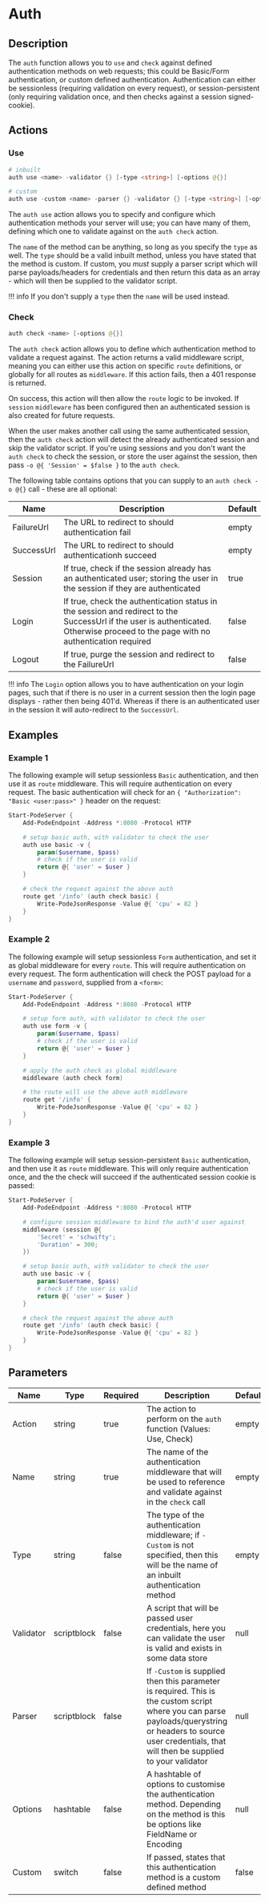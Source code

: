 # Auth

## Description

The `auth` function allows you to `use` and `check` against defined authentication methods on web requests; this could be Basic/Form authentication, or custom defined authentication. Authentication can either be sessionless (requiring validation on every request), or session-persistent (only requiring validation once, and then checks against a session signed-cookie).

## Actions

### Use

```powershell
# inbuilt
auth use <name> -validator {} [-type <string>] [-options @{}]

# custom
auth use -custom <name> -parser {} -validator {} [-type <string>] [-options @{}]
```

The `auth use` action allows you to specify and configure which authentication methods your server will use; you can have many of them, defining which one to validate against on the `auth check` action.

The `name` of the method can be anything, so long as you specify the `type` as well. The `type` should be a valid inbuilt method, unless you have stated that the method is custom. If custom, you *must* supply a parser script which will parse payloads/headers for credentials and then return this data as an array - which will then be supplied to the validator script.

!!! info
    If you don't supply a `type` then the `name` will be used instead.

### Check

```powershell
auth check <name> [-options @{}]
```

The `auth check` action allows you to define which authentication method to validate a request against. The action returns a valid middleware script, meaning you can either use this action on specific `route` definitions, or globally for all routes as `middleware`. If this action fails, then a 401 response is returned.

On success, this action will then allow the `route` logic to be invoked. If `session` `middleware` has been configured then an authenticated session is also created for future requests.

When the user makes another call using the same authenticated session, then the `auth check` action will detect the already authenticated session and skip the validator script. If you're using sessions and you don't want the `auth check` to check the session, or store the user against the session, then pass `-o @{ 'Session' = $false }` to the `auth check`.

The following table contains options that you can supply to an `auth check -o @{}` call - these are all optional:

| Name | Description | Default |
| ---- | ----------- | ------- |
| FailureUrl | The URL to redirect to should authentication fail | empty |
| SuccessUrl | The URL to redirect to should authenticationh succeed | empty |
| Session | If true, check if the session already has an authenticated user; storing the user in the session if they are authenticated | true |
| Login | If true, check the authentication status in the session and redirect to the SuccessUrl if the user is authenticated. Otherwise proceed to the page with no authentication required | false |
| Logout | If true, purge the session and redirect to the FailureUrl | false |

!!! info
    The `Login` option allows you to have authentication on your login pages, such that if there is no user in a current session then the login page displays - rather then being 401'd. Whereas if there is an authenticated user in the session it will auto-redirect to the `SuccessUrl`.

## Examples

### Example 1

The following example will setup sessionless `Basic` authentication, and then use it as `route` middleware. This will require authentication on every request. The basic authentication will check for an `{ "Authorization": "Basic <user:pass>" }` header on the request:

```powershell
Start-PodeServer {
    Add-PodeEndpoint -Address *:8080 -Protocol HTTP

    # setup basic auth, with validator to check the user
    auth use basic -v {
        param($username, $pass)
        # check if the user is valid
        return @{ 'user' = $user }
    }

    # check the request against the above auth
    route get '/info' (auth check basic) {
        Write-PodeJsonResponse -Value @{ 'cpu' = 82 }
    }
}
```

### Example 2

The following example will setup sessionless `Form` authentication, and set it as global middleware for every `route`. This will require authentication on every request. The form authentication will check the POST payload for a `username` and `password`, supplied from a `<form>`:

```powershell
Start-PodeServer {
    Add-PodeEndpoint -Address *:8080 -Protocol HTTP

    # setup form auth, with validator to check the user
    auth use form -v {
        param($username, $pass)
        # check if the user is valid
        return @{ 'user' = $user }
    }

    # apply the auth check as global middleware
    middleware (auth check form)

    # the route will use the above auth middleware
    route get '/info' {
        Write-PodeJsonResponse -Value @{ 'cpu' = 82 }
    }
}
```

### Example 3

The following example will setup session-persistent `Basic` authentication, and then use it as `route` middleware. This will only require authentication once, and the the check will succeed if the authenticated session cookie is passed:

```powershell
Start-PodeServer {
    Add-PodeEndpoint -Address *:8080 -Protocol HTTP

    # configure session middleware to bind the auth'd user against
    middleware (session @{
        'Secret' = 'schwifty';
        'Duration' = 300;
    })

    # setup basic auth, with validator to check the user
    auth use basic -v {
        param($username, $pass)
        # check if the user is valid
        return @{ 'user' = $user }
    }

    # check the request against the above auth
    route get '/info' (auth check basic) {
        Write-PodeJsonResponse -Value @{ 'cpu' = 82 }
    }
}
```

## Parameters

| Name | Type | Required | Description | Default |
| ---- | ---- | -------- | ----------- | ------- |
| Action | string | true | The action to perform on the `auth` function (Values: Use, Check) | empty |
| Name | string | true | The name of the authentication middleware that will be used to reference and validate against in the `check` call | empty |
| Type | string | false | The type of the authentication middleware; if `-Custom` is not specified, then this will be the name of an inbuilt authentication method | empty |
| Validator | scriptblock | false | A script that will be passed user credentials, here you can validate the user is valid and exists in some data store | null |
| Parser | scriptblock | false | If `-Custom` is supplied then this parameter is required. This is the custom script where you can parse payloads/querystring or headers to source user credentials, that will then be supplied to your validator | null |
| Options | hashtable | false | A hashtable of options to customise the authentication method. Depending on the method is this be options like FieldName or Encoding | null |
| Custom | switch | false | If passed, states that this authentication method is a custom defined method | false |
